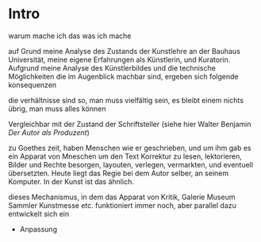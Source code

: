 # Intro


warum mache ich das was ich mache

auf Grund meine Analyse des Zustands der Kunstlehre an der Bauhaus Universität, meine eigene Erfahrungen als Künstlerin, und Kuratorin. Aufgrund meine Analyse des Künstlerbildes und die technische Möglichkeiten die im Augenblick machbar sind, ergeben sich folgende konsequenzen


die verhältnisse sind so, man muss vielfältig sein, es bleibt einem nichts übrig, man muss alles können

Vergleichbar mit der Zustand der Schriftsteller (siehe hier Walter Benjamin *Der Autor als Produzent*)

zu Goethes zeit, haben Menschen wie er geschrieben, und um ihm gab es ein Apparat von Mneschen um den Text Korrektur zu lesen, lektorieren, Bilder und Rechte besorgen, layouten, verlegen, vermarkten, und eventuell übersetzten. Heute liegt das Regie bei dem Autor selber, an seinem Komputer. In der Kunst ist das ähnlich.


dieses Mechanismus, in dem das Apparat von Kritik, Galerie Museum Sammler Kunstmesse etc. funktioniert immer noch, aber parallel dazu entwickelt sich ein



- Anpassung


